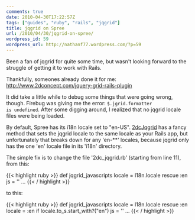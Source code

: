 ```yaml
---
comments: true
date: 2010-04-30T17:22:57Z
tags: ["guides", "ruby", "rails", "jqgrid"]
title: jqgrid on Spree
url: /2010/04/30/jqgrid-on-spree/
wordpress_id: 59
wordpress_url: http://nathanf77.wordpress.com/?p=59
---
```


Been a fan of jqgrid for quite some time, but wasn't looking forward to the struggle of getting it to work with Rails.

Thankfully, someones already done it for me:
<a href="http://www.2dconcept.com/jquery-grid-rails-plugin">http://www.2dconcept.com/jquery-grid-rails-plugin</a>

It did take a little while to debug some things that were going wrong, though.
Firebug was giving me the error: <code>$.jgrid.formatter is undefined</code>.
After some digging around, I realized that no jqgrid locale files were being loaded.

By default, Spree has its i18n locale set to "en-US".
<a href="http://www.2dconcept.com/jquery-grid-rails-plugin" target="_blank">2dcJqgrid</a>
has a fancy method that sets the jqgrid locale to the same locale as your Rails app,
but unfortunately that breaks down for any 'en-\*\*' locales,
because jqgrid only has the one 'en' locale file in its 'i18n' directory.

The simple fix is to change the file '2dc_jqgrid.rb' (starting from line 11), from this:

{{< highlight ruby >}}
def jqgrid_javascripts
locale = I18n.locale rescue :en
js = ''
...
{{< / highlight >}}

to this:

{{< highlight ruby >}}
def jqgrid_javascripts
locale = I18n.locale rescue :en
locale = :en if locale.to_s.start_with?("en")
js = ''
...
{{< / highlight >}}
